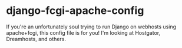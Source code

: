 django-fcgi-apache-config
=========================

If you're an unfortunately soul trying to run Django on webhosts using apache+fcgi, this config file is for you! I'm looking at Hostgator, Dreamhosts, and others.
